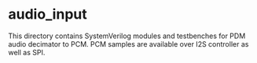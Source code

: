 # audio_input

This directory contains SystemVerilog modules and testbenches for PDM audio decimator to PCM.  PCM samples are available over I2S controller as well as SPI.  
